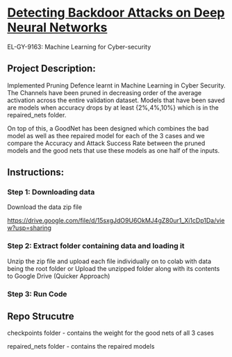 # [Detecting Backdoor Attacks on Deep Neural Networks](https://github.com/KingJulius/Detecting-Backdoor-Attacks-on-Deep-Neural-Networks) 

EL-GY-9163: Machine Learning for Cyber-security

## Project Description:
Implemented Pruning Defence learnt in Machine Learning in Cyber Security. The Channels have been pruned in decreasing order of the average activation across the entire validation dataset. Models that have been saved are models when accuracy drops by at least {2%,4%,10%} which is in the repaired_nets folder. 

On top of this, a GoodNet has been designed which combines the bad model as well as thee repaired model for each of the 3 cases and we compare the Accuracy and Attack Success Rate between the pruned models and the good nets that use these models as one half of the inputs. 


## Instructions:

### Step 1: Downloading data 

Download the data zip file 

https://drive.google.com/file/d/15sxgJdO9U6OkMJ4gZ80ur1_Xi1cDp1Da/view?usp=sharing

### Step 2: Extract folder containing data and loading it

Unzip the zip file and upload each file individually on to colab with data being the root folder or Upload the unzipped folder along with its contents to Google Drive (Quicker Approach)

### Step 3: Run Code

## Repo Strucutre

checkpoints folder - contains the weight for the good nets of all 3 cases

repaired_nets folder - contains the repaired models











